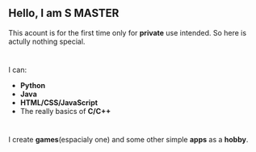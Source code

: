 Hello, I am **S MASTER**
-
This acount is for the first time only for **private** use intended.
So here is actully nothing special.
#
I can:
- **Python**
- **Java**
- **HTML/CSS/JavaScript**
- The really basics of **C/C++**
#
I create **games**(espacialy one) and some other simple **apps** as a **hobby**.
